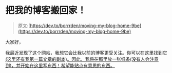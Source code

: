 # 把我的博客搬回家！

> 原文:[https://dev.to/borrrden/moving-my-blog-home-9be](https://dev.to/borrrden/moving-my-blog-home-9be)

大家好，

我最近发现了这个网站，我想它会比我以前的博客更受关注。你可以在这里找到它[(这里还有我第一篇文章的副本)。因此，我将在那里放一张纸条(没有人会注意到)，并开始在这里写东西！希望能贴点有意思的东西。](https://borrrden.wordpress.com/)